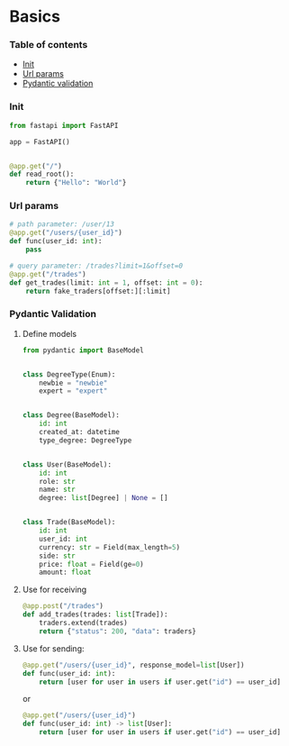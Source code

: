# Basics

### Table of contents
- [Init](#init)
- [Url params](#urlparams)
- [Pydantic validation](#pydantic)



### <a name='init'></a> Init

```py
from fastapi import FastAPI

app = FastAPI()


@app.get("/")
def read_root():
    return {"Hello": "World"}
```

### <a name='urlparams'></a> Url params
```py
# path parameter: /user/13
@app.get("/users/{user_id}")
def func(user_id: int):
    pass

# query parameter: /trades?limit=1&offset=0
@app.get("/trades")
def get_trades(limit: int = 1, offset: int = 0):
    return fake_traders[offset:][:limit]
```

### <a name='pydantic'></a> Pydantic Validation
1) Define models
    ```py
    from pydantic import BaseModel


    class DegreeType(Enum):
        newbie = "newbie"
        expert = "expert"


    class Degree(BaseModel):
        id: int
        created_at: datetime
        type_degree: DegreeType


    class User(BaseModel):
        id: int
        role: str
        name: str
        degree: list[Degree] | None = []


    class Trade(BaseModel):
        id: int
        user_id: int
        currency: str = Field(max_length=5)
        side: str
        price: float = Field(ge=0)
        amount: float
    ```
2) Use for receiving
    ```py
    @app.post("/trades")
    def add_trades(trades: list[Trade]):
        traders.extend(trades)
        return {"status": 200, "data": traders}
    ```
3) Use for sending:
    ```py
    @app.get("/users/{user_id}", response_model=list[User])
    def func(user_id: int):
        return [user for user in users if user.get("id") == user_id]
    ```
    or
    ```py
    @app.get("/users/{user_id}")
    def func(user_id: int) -> list[User]:
        return [user for user in users if user.get("id") == user_id]
    ```
